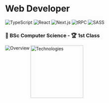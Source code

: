# Web Developer
![TypeScript](https://img.shields.io/badge/typescript-%23007ACC.svg?style=for-the-badge&logo=typescript&logoColor=white)
![React](https://img.shields.io/badge/react-%2320232a.svg?style=for-the-badge&logo=react&logoColor=%2361DAFB)
![Next.js](https://img.shields.io/badge/Next.js-black?style=for-the-badge&logo=next.js&logoColor=white)
![tRPC](https://img.shields.io/badge/tRPC-%23007ACC.svg?style=for-the-badge)
![SASS](https://img.shields.io/badge/SASS-hotpink.svg?style=for-the-badge&logo=SASS&logoColor=white)

### 📝 BSc Computer Science - 🏆 1st Class

<img align="left" src="https://github-readme-stats.vercel.app/api?username=DanielPitfield&show_icons=true&theme=radical&border_radius=10&disable_animations=true&hide_border=true&text_bold=false&hide_rank=true&hide=contribs&card_width=300&custom_title=Overview" alt="Overview">

<img align="left" height=170 src="https://github-readme-stats.vercel.app/api/top-langs/?username=DanielPitfield&layout=compact&show_icons=true&langs_count=6&theme=radical&border_radius=10&disable_animations=true&hide_border=true&text_bold=false&card_width=241&custom_title=Technologies" alt="Technologies">
